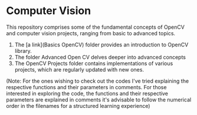 # Computer Vision
This repository comprises some of the fundamental concepts of OpenCV and computer vision projects, ranging from basic to advanced topics.

1. The [a link](Basics OpenCV) folder provides an introduction to OpenCV library.
2. The folder Advanced Open CV delves deeper into advanced concepts
3.  The OpenCV Projects folder contains implementations of various projects, which are regularly updated with new ones.

(Note: For the ones wishing to check out the codes I've tried explaining the respective functions and their parameters in comments. For those interested in exploring the code, the functions and their respective parameters are explained in comments it's advisable to follow the numerical order in the filenames for a structured learning experience)
